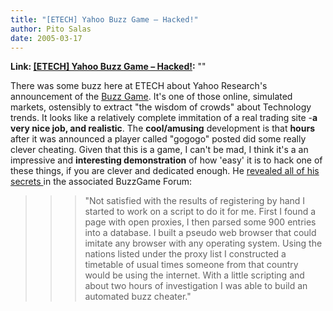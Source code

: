 ```yaml
---
title: "[ETECH] Yahoo Buzz Game – Hacked!"
author: Pito Salas
date: 2005-03-17
---
```


**Link: [[ETECH] Yahoo Buzz Game – Hacked!](None):** ""

There was some buzz here at ETECH about Yahoo Research's announcement of the
[Buzz Game](<http://buzz.research.yahoo.com/bk/index.html>). It's one of those
online, simulated markets, ostensibly to extract "the wisdom of crowds" about
Technology trends. It looks like a relatively complete immitation of a real
trading site -**a very nice job, and realistic**. The **cool/amusing**
development is that **hours** after it was announced a player called "gogogo"
posted did some really clever cheating. Given that this is a game, I can't be
mad, I think it's a an impressive and **interesting demonstration** of how
'easy' it is to hack one of these things, if you are clever and dedicated
enough. He [revealed all of his secrets
](<http://buzz.research.yahoo.com/dm/forum/forumMsg.html?_fid=1&_msgNo=39>)in
the associated BuzzGame Forum:

>>

>>> "Not satisfied with the results of registering by hand I started to work
on a script to do it for me. First I found a page with open proxies, I then
parsed some 900 entries into a database.  I built a pseudo web browser that
could imitate any browser with any operating system. Using the nations listed
under the proxy list I constructed a timetable of usual times someone from
that country would be using the internet. With a little scripting and about
two hours of investigation I was able to build an automated buzz cheater."


